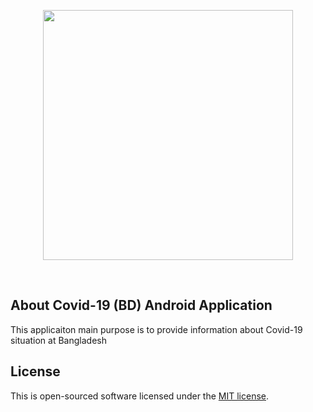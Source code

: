 <p align="center"><img src="http://brosolved.com/share/github_covid_logo.png" width="400"></p>
</br>
<p align="center">

</p>

## About Covid-19 (BD) Android Application

This applicaiton main purpose is to provide information about Covid-19 situation at Bangladesh

## License

This is open-sourced software licensed under the [MIT license](https://opensource.org/licenses/MIT).

